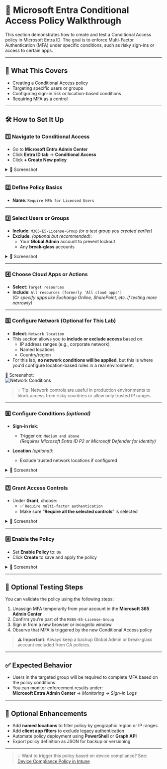 # 🔐 Microsoft Entra Conditional Access Policy Walkthrough

This section demonstrates how to create and test a Conditional Access policy in Microsoft Entra ID. The goal is to enforce Multi-Factor Authentication (MFA) under specific conditions, such as risky sign-ins or access to certain apps.

---

## 📝 What This Covers

- Creating a Conditional Access policy  
- Targeting specific users or groups  
- Configuring sign-in risk or location-based conditions  
- Requiring MFA as a control  

---

## 🛠️ How to Set It Up

### 1️⃣ Navigate to Conditional Access

- Go to **Microsoft Entra Admin Center**  
- Click **Entra ID tab** → **Conditional Access**  
- Click **+ Create New policy**

<details>
<summary>📸 Screenshot</summary>

![Policy Overview](screenshots/01blank-conditional-access-policy-overview.png)

</details>

---

### 2️⃣ Define Policy Basics

- **Name**: `Require MFA for Licensed Users`

---

### 3️⃣ Select Users or Groups

- **Include**: `M365-E5-License-Group` *(or a test group you created earlier)*  
- **Exclude**: *(optional but recommended)*:
  - Your **Global Admin** account to prevent lockout  
  - Any **break-glass** accounts

<details>
<summary>📸 Screenshot</summary>

![Group Assignment](screenshots/entra-policy-users-group.png)

</details>

---

### 4️⃣ Choose Cloud Apps or Actions

- **Select**: `Target resources`
- **Include**: `All resources (formerly 'All cloud apps')`  
  *(Or specify apps like Exchange Online, SharePoint, etc. if testing more narrowly)*

---

### 5️⃣ Configure Network (Optional for This Lab)

- **Select**: `Network location`
- This section allows you to **include or exclude access** based on:
  - IP address ranges (e.g., corporate network)
  - Named locations
  - Country/region  
- For this lab, **no network conditions will be applied**, but this is where you'd configure location-based rules in a real environment.

📸 Screenshot:  
![Network Conditions](screenshots/entra-network-conditions.png)

> 💡 Tip: Network controls are useful in production environments to block access from risky countries or allow only trusted IP ranges.

---

### 6️⃣ Configure Conditions *(optional)*

- **Sign-in risk**:
  - Trigger on: `Medium and above`  
  *(Requires Microsoft Entra ID P2 or Microsoft Defender for Identity)*

- **Location** *(optional)*:
  - Exclude trusted network locations if configured

<details>
<summary>📸 Screenshot</summary>

![Sign-in Risk Condition](screenshots/entra-signin-risk.png)

</details>

---

### 7️⃣ Grant Access Controls

- Under **Grant**, choose:
  - ✅ `Require multi-factor authentication`  
  - Make sure “**Require all the selected controls**” is selected

<details>
<summary>📸 Screenshot</summary>

![MFA Requirement](screenshots/entra-mfa-control.png)

</details>

---

### 8️⃣ Enable the Policy

- Set **Enable Policy** to: `On`  
- Click **Create** to save and apply the policy

<details>
<summary>📸 Screenshot</summary>

![Policy Enabled](screenshots/entra-policy-enabled.png)

</details>

---

## 🧪 Optional Testing Steps

You can validate the policy using the following steps:

1. Unassign MFA temporarily from your account in the **Microsoft 365 Admin Center**  
2. Confirm you're part of the `M365-E5-License-Group`  
3. Sign in from a new browser or incognito window  
4. Observe that MFA is triggered by the new Conditional Access policy

> ⚠️ **Important**: Always keep a backup Global Admin or break-glass account excluded from CA policies.

---

## ✅ Expected Behavior

- Users in the targeted group will be required to complete MFA based on the policy conditions  
- You can monitor enforcement results under:  
  **Microsoft Entra Admin Center** → *Monitoring* → *Sign-in Logs*

---

## 🔄 Optional Enhancements

- Add **named locations** to filter policy by geographic region or IP ranges  
- Add **client app filters** to exclude legacy authentication  
- Automate policy deployment using **PowerShell** or **Graph API**  
- Export policy definition as JSON for backup or versioning

---

> 💡 Want to trigger this policy based on device compliance?
> See: [Device Compliance Policy in Intune](https://github.com/ColiverSEC/Microsoft-365-Security-Lab/blob/main/Intune/device-compliance.md)

